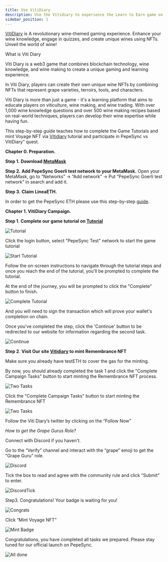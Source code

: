 ```yaml
---
title: Use VitiDiary
description: Use the Vitidiary to experience the Learn to Earn game on PepeSync
sidebar_position: 1
---
```


[VitiDiary](https://vitidiary.com) is A revolutionary wine-themed gaming experience. Enhance your wine knowledge, engage in quizzes, and create unique wines using NFTs. Unveil the world of wine!

What is Viti Diary

Viti Diary is a web3 game that combines blockchain technology, wine knowledge, and wine making to create a unique gaming and learning experience.

In Viti Diary, players can create their own unique wine NFTs by combining NFTs that represent grape varieties, terroirs, tools, and characters.

Viti Diary is more than just a game - it's a learning platform that aims to educate players on viticulture, wine making, and wine trading. With over 1,000 wine knowledge questions and over 500 wine making recipes based on real-world techniques, players can develop their wine expertise while having fun.

This step-by-step guide teaches how to complete the Game Tutorials and mint Voyage NFT via [Vitidiary](https://vitidiary.com/) tutorial and participate in PepeSync vs VitiDiary” quest.

**Chapter 0. Preparation.**

**Step 1.** **Download [MetaMask](https://metamask.io/download/)**

**Step 2.** **Add PepeSync Goerli test network to your MetaMask.** Open your MetaMask, go to “Networks” -> “Add network” -> Put “PepeSync Goerli test network” in search and add it.

**Step 3.** **Claim LineaETH.**

In order to get the PepeSync ETH please use this step-by-step [guide](https://docs.linea.build/use-linea-testnet/fund#get-test-eth-on-goerli).

**Chapter 1. VitiDiary Campaign.**

**Step 1**. **Complete our game tutorial on [Tutorial](https://tutorial.vitidiary.com)**

![Tutorial](/img/quests/vitidiary/tutorial_login.png)

Click the login button, select "PepeSync Test" network to start the game tutorial

![Start Tutorial](/img/quests/vitidiary/start_tutorial.png)

Follow the on-screen instructions to navigate through the tutorial steps and once you reach the end of the tutorial, you'll be prompted to complete the tutorial.

At the end of the journey, you will be prompted to click the "Complete" button to finish.

![Complete Tutorial](/img/quests/vitidiary/complete_tutorial.png)

And you will need to sign the transaction which will prove your wallet's completion on chain.

Once you've completed the step, click the 'Continue' button to be redirected to our website for information regarding the second task.

![Continue](/img/quests/vitidiary/complete_tutorial.png)

**Step 2**. **Visit Our site [Vitidiary](https://vitidiary.com/badge_minting) to mint Remembrance NFT**

Make sure you already have testETH to cover the gas for the minting.

By now, you should already completed the task 1 and click the "Complete Campaign Tasks" button to start minting the Remembrance NFT process.

![Two Tasks](/img/quests/vitidiary/two_tasks.png)

Click the "Complete Campaign Tasks" button to start minting the Remembrance NFT

![Two Tasks](/img/quests/vitidiary/viti_step2.png)

Follow the Viti Diary’s twitter by clicking on the “Follow Now”

_How to get the Grape Gurus Role?_

Connect with Discord if you haven't.

Go to the “Verify” channel and interact with the “grape” emoji to get the “Grape Guru” role.

![Discord](/img/quests/vitidiary/viti_discord.png)

Tick the box to read and agree with the community rule and click “Submit” to enter.

![DiscordTick](/img/quests/vitidiary/viti_discord_tick.png)

Step3. Congratulations! Your badge is waiting for you!

![Congrats](/img/quests/vitidiary/viti_congrats.png)

Click “Mint Voyage NFT”

![Mint Badge](/img/quests/vitidiary/viti_mint.png)

Congratulations, you have completed all tasks we prepared. Please stay tuned for our official launch on PepeSync.

![All done](/img/quests/vitidiary/all_completed.png)
